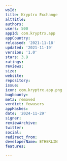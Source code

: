 ```yaml
---
wsId: 
title: Kryptrx Exchange
altTitle: 
authors: 
users: 500
appId: com.kryptrx.app
appCountry: 
released: '2021-11-18'
updated: '2021-11-19'
version: '1.0'
stars: 3.9
ratings: 
reviews: 
size: 
website: 
repository: 
issue: 
icon: com.kryptrx.app.png
bugbounty: 
meta: removed
verdict: fewusers
appHashes: 
date: '2024-11-29'
signer: 
reviewArchive: 
twitter: 
social: 
redirect_from: 
developerName: ETHERLIN
features: 

---
```


